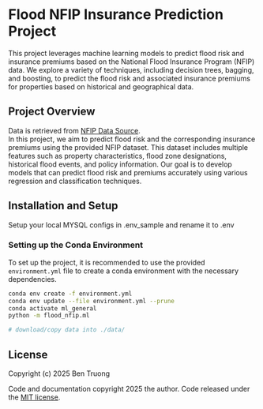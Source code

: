 # Flood NFIP Insurance Prediction Project

This project leverages machine learning models to predict flood risk and insurance premiums based on the National Flood Insurance Program (NFIP) data. We explore a variety of techniques, including decision trees, bagging, and boosting, to predict the flood risk and associated insurance premiums for properties based on historical and geographical data.

## Project Overview

Data is retrieved from [NFIP Data Source](https://www.fema.gov/openfema-data-page/fima-nfip-redacted-claims-v2).  
In this project, we aim to predict flood risk and the corresponding insurance premiums using the provided NFIP dataset. This dataset includes multiple features such as property characteristics, flood zone designations, historical flood events, and policy information. Our goal is to develop models that can predict flood risk and premiums accurately using various regression and classification techniques.


## Installation and Setup
Setup your local MYSQL configs in .env_sample and rename it to .env

### **Setting up the Conda Environment**

To set up the project, it is recommended to use the provided `environment.yml` file to create a conda environment with the necessary dependencies.

```bash
conda env create -f environment.yml
conda env update --file environment.yml --prune
conda activate ml_general
python -m flood_nfip.ml

# download/copy data into ./data/
```

## License

Copyright (c) 2025 Ben Truong

Code and documentation copyright 2025 the author. Code released under the [MIT license](LICENSE).